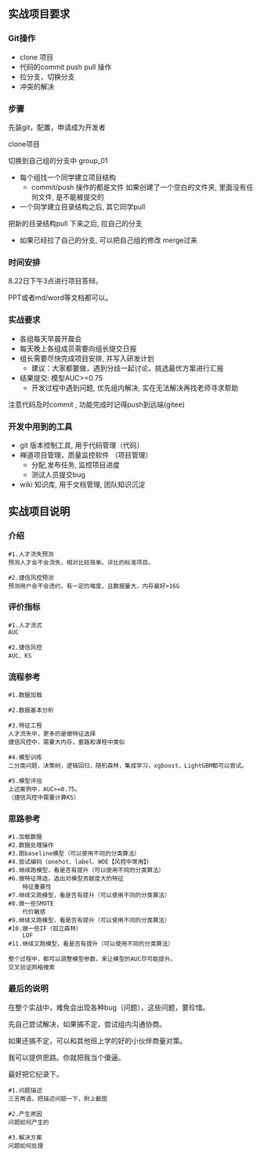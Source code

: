 ## 实战项目要求

### Git操作

- clone 项目
- 代码的commit push pull 操作
- 拉分支，切换分支
- 冲突的解决

### 步骤

先装git，配置，申请成为开发者

clone项目

切换到自己组的分支中 group_01

- 每个组找一个同学建立项目结构
  - commit/push 操作的都是文件 如果创建了一个空白的文件夹, 里面没有任何文件, 是不能被提交的
- 一个同学建立目录结构之后, 其它同学pull

把新的目录结构pull 下来之后, 拉自己的分支

- 如果已经拉了自己的分支, 可以把自己组的修改 merge过来

### 时间安排

8.22日下午3点进行项目答辩。

PPT或者md/word等文档都可以。

### 实战要求

- 各组每天早晨开晨会
- 每天晚上各组成员需要向组长提交日报
- 组长需要尽快完成项目安排, 并写入研发计划
  - 建议：大家都要做，遇到分歧一起讨论，挑选最优方案进行汇报
- 结果提交: 模型AUC>=0.75
  - 开发过程中遇到问题, 优先组内解决, 实在无法解决再找老师寻求帮助

注意代码及时commit , 功能完成时记得push到远端(gitee)

### 开发中用到的工具

- git 版本控制工具, 用于代码管理（代码）
- 禅道项目管理，质量监控软件   （项目管理）
  - 分配,发布任务, 监控项目进度
  - 测试人员提交bug
- wiki 知识库, 用于文档管理, 团队知识沉淀

## 实战项目说明

### 介绍

```shell
#1.人才流失预测
预测人才会不会流失，相对比较简单。评比的标准项目。

#2.捷信风控预测
预测用户会不会违约，有一定的难度，且数据量大，内存最好>16G
```



### 评价指标

```shell
#1.人才流式
AUC

#2.捷信风控
AUC、KS
```



### 流程参考

```shell
#1.数据加载

#2.数据基本分析

#3.特征工程
人才流失中，更多的是做特征选择
捷信风控中，需要大内存，套路和课程中类似

#4.模型训练
二分类问题，决策树，逻辑回归，随机森林，集成学习，xgboost，LightGBM都可以尝试。

#5.模型评估
上述案例中，AUC>=0.75。
（捷信风控中需要计算KS）
```



### 思路参考

~~~shell
#1.加载数据
#2.数据处理操作
#3.跑baseline模型（可以使用不同的分类算法）
#4.尝试编码（onehot、label、WOE【风控中常用】）
#5.继续跑模型，看是否有提升（可以使用不同的分类算法）
#6.做特征筛选，选出对模型贡献度大的特征
	特征重要性
#7.继续又跑模型，看是否有提升（可以使用不同的分类算法）
#8.做一些SMOTE
	代价敏感
#9.继续又跑模型，看是否有提升（可以使用不同的分类算法）
#10.做一些IF（孤立森林）
	LOF
#11.继续又跑模型，看是否有提升（可以使用不同的分类算法）

整个过程中，都可以调整模型参数，来让模型的AUC尽可能提升。
交叉验证网格搜索
~~~

### 最后的说明

在整个实战中，难免会出现各种bug（问题），这些问题，要珍惜。

先自己尝试解决，如果搞不定，尝试组内沟通协商。

如果还搞不定，可以和其他班上学的好的小伙伴商量对策。

我可以提供思路。你就把我当个傻逼。

最好把它纪录下。

~~~shell
#1.问题描述
三言两语，把描述问题一下，附上截图

#2.产生原因
问题如何产生的

#3.解决方案
问题如何处理
~~~



